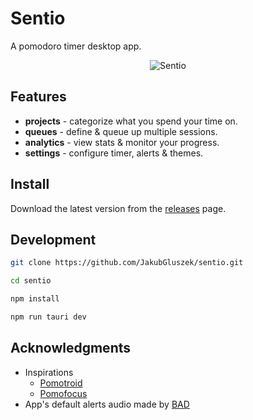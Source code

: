 # Sentio

A pomodoro timer desktop app.

<div align="center">
  <img alt="Sentio" src="https://github.com/JakubGluszek/sentio/blob/master/.github/images/sentio-preview.png" />
</div>

## Features

- **projects** - categorize what you spend your time on.
- **queues** - define & queue up multiple sessions.
- **analytics** - view stats & monitor your progress.
- **settings** - configure timer, alerts & themes.

## Install

Download the latest version from the [releases](https://github.com/JakubGluszek/sentio/releases) page.

## Development

```bash
git clone https://github.com/JakubGluszek/sentio.git

cd sentio

npm install

npm run tauri dev
```

## Acknowledgments

- Inspirations
  - [Pomotroid](https://github.com/Splode/pomotroid)
  - [Pomofocus](https://pomofocus.io/)
- App's default alerts audio made by [BAD](https://www.youtube.com/channel/UCCqowyNy72D-TVhYJzNHhpw)
